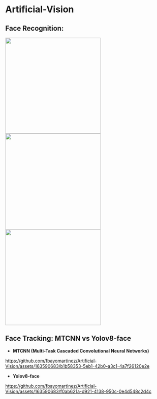 # Artificial-Vision

## Face Recognition:

<img src="https://github.com/fbayomartinez/Artificial-Vision/assets/163590683/174a269c-b736-44d7-b02e-3fa3f05f62a7" width="300"/> <img src="https://github.com/fbayomartinez/Artificial-Vision/assets/163590683/d9936c9a-bdaa-41b7-9ff5-8639cdd84101" width="300"/> <img src="https://github.com/fbayomartinez/Artificial-Vision/assets/163590683/fb82c9a7-42b4-490d-92a3-b9f5c1659e5b" width="300"/>




## Face Tracking: MTCNN vs Yolov8-face

- **MTCNN (Multi-Task Cascaded Convolutional Neural Networks)**
  
https://github.com/fbayomartinez/Artificial-Vision/assets/163590683/b1b58353-5eb1-42b0-a3c1-4a7f26120e2e


- **Yolov8-face**
  
https://github.com/fbayomartinez/Artificial-Vision/assets/163590683/f0ab621a-d921-4138-950c-0e4d548c2d4c



